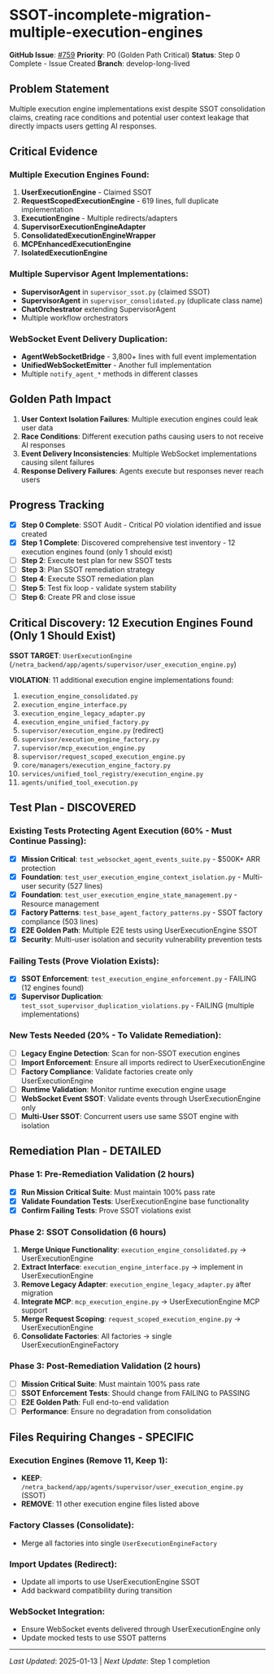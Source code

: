 # SSOT-incomplete-migration-multiple-execution-engines

**GitHub Issue**: [#759](https://github.com/netra-systems/netra-apex/issues/759)
**Priority**: P0 (Golden Path Critical)
**Status**: Step 0 Complete - Issue Created
**Branch**: develop-long-lived

## Problem Statement

Multiple execution engine implementations exist despite SSOT consolidation claims, creating race conditions and potential user context leakage that directly impacts users getting AI responses.

## Critical Evidence

### Multiple Execution Engines Found:
1. **UserExecutionEngine** - Claimed SSOT
2. **RequestScopedExecutionEngine** - 619 lines, full duplicate implementation
3. **ExecutionEngine** - Multiple redirects/adapters
4. **SupervisorExecutionEngineAdapter**
5. **ConsolidatedExecutionEngineWrapper**
6. **MCPEnhancedExecutionEngine**
7. **IsolatedExecutionEngine**

### Multiple Supervisor Agent Implementations:
- **SupervisorAgent** in `supervisor_ssot.py` (claimed SSOT)
- **SupervisorAgent** in `supervisor_consolidated.py` (duplicate class name)
- **ChatOrchestrator** extending SupervisorAgent
- Multiple workflow orchestrators

### WebSocket Event Delivery Duplication:
- **AgentWebSocketBridge** - 3,800+ lines with full event implementation
- **UnifiedWebSocketEmitter** - Another full implementation
- Multiple `notify_agent_*` methods in different classes

## Golden Path Impact

1. **User Context Isolation Failures**: Multiple execution engines could leak user data
2. **Race Conditions**: Different execution paths causing users to not receive AI responses
3. **Event Delivery Inconsistencies**: Multiple WebSocket implementations causing silent failures
4. **Response Delivery Failures**: Agents execute but responses never reach users

## Progress Tracking

- [x] **Step 0 Complete**: SSOT Audit - Critical P0 violation identified and issue created
- [x] **Step 1 Complete**: Discovered comprehensive test inventory - 12 execution engines found (only 1 should exist)
- [ ] **Step 2**: Execute test plan for new SSOT tests
- [ ] **Step 3**: Plan SSOT remediation strategy
- [ ] **Step 4**: Execute SSOT remediation plan
- [ ] **Step 5**: Test fix loop - validate system stability
- [ ] **Step 6**: Create PR and close issue

## Critical Discovery: 12 Execution Engines Found (Only 1 Should Exist)

**SSOT TARGET**: `UserExecutionEngine` (`/netra_backend/app/agents/supervisor/user_execution_engine.py`)

**VIOLATION**: 11 additional execution engine implementations found:
1. `execution_engine_consolidated.py`
2. `execution_engine_interface.py`
3. `execution_engine_legacy_adapter.py`
4. `execution_engine_unified_factory.py`
5. `supervisor/execution_engine.py` (redirect)
6. `supervisor/execution_engine_factory.py`
7. `supervisor/mcp_execution_engine.py`
8. `supervisor/request_scoped_execution_engine.py`
9. `core/managers/execution_engine_factory.py`
10. `services/unified_tool_registry/execution_engine.py`
11. `agents/unified_tool_execution.py`

## Test Plan - DISCOVERED

### Existing Tests Protecting Agent Execution (60% - Must Continue Passing):
- [x] **Mission Critical**: `test_websocket_agent_events_suite.py` - $500K+ ARR protection
- [x] **Foundation**: `test_user_execution_engine_context_isolation.py` - Multi-user security (527 lines)
- [x] **Foundation**: `test_user_execution_engine_state_management.py` - Resource management
- [x] **Factory Patterns**: `test_base_agent_factory_patterns.py` - SSOT factory compliance (503 lines)
- [x] **E2E Golden Path**: Multiple E2E tests using UserExecutionEngine SSOT
- [x] **Security**: Multi-user isolation and security vulnerability prevention tests

### Failing Tests (Prove Violation Exists):
- [x] **SSOT Enforcement**: `test_execution_engine_enforcement.py` - FAILING (12 engines found)
- [x] **Supervisor Duplication**: `test_ssot_supervisor_duplication_violations.py` - FAILING (multiple implementations)

### New Tests Needed (20% - To Validate Remediation):
- [ ] **Legacy Engine Detection**: Scan for non-SSOT execution engines
- [ ] **Import Enforcement**: Ensure all imports redirect to UserExecutionEngine
- [ ] **Factory Compliance**: Validate factories create only UserExecutionEngine
- [ ] **Runtime Validation**: Monitor runtime execution engine usage
- [ ] **WebSocket Event SSOT**: Validate events through UserExecutionEngine only
- [ ] **Multi-User SSOT**: Concurrent users use same SSOT engine with isolation

## Remediation Plan - DETAILED

### Phase 1: Pre-Remediation Validation (2 hours)
- [x] **Run Mission Critical Suite**: Must maintain 100% pass rate
- [x] **Validate Foundation Tests**: UserExecutionEngine base functionality
- [x] **Confirm Failing Tests**: Prove SSOT violations exist

### Phase 2: SSOT Consolidation (6 hours)
1. **Merge Unique Functionality**: `execution_engine_consolidated.py` → UserExecutionEngine
2. **Extract Interface**: `execution_engine_interface.py` → implement in UserExecutionEngine
3. **Remove Legacy Adapter**: `execution_engine_legacy_adapter.py` after migration
4. **Integrate MCP**: `mcp_execution_engine.py` → UserExecutionEngine MCP support
5. **Merge Request Scoping**: `request_scoped_execution_engine.py` → UserExecutionEngine
6. **Consolidate Factories**: All factories → single UserExecutionEngineFactory

### Phase 3: Post-Remediation Validation (2 hours)
- [ ] **Mission Critical Suite**: Must maintain 100% pass rate
- [ ] **SSOT Enforcement Tests**: Should change from FAILING to PASSING
- [ ] **E2E Golden Path**: Full end-to-end validation
- [ ] **Performance**: Ensure no degradation from consolidation

## Files Requiring Changes - SPECIFIC

### Execution Engines (Remove 11, Keep 1):
- **KEEP**: `/netra_backend/app/agents/supervisor/user_execution_engine.py` (SSOT)
- **REMOVE**: 11 other execution engine files listed above

### Factory Classes (Consolidate):
- Merge all factories into single `UserExecutionEngineFactory`

### Import Updates (Redirect):
- Update all imports to use UserExecutionEngine SSOT
- Add backward compatibility during transition

### WebSocket Integration:
- Ensure WebSocket events delivered through UserExecutionEngine only
- Update mocked tests to use SSOT patterns

---
*Last Updated*: 2025-01-13 | *Next Update*: Step 1 completion